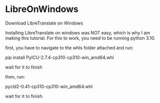 # LibreOnWindows
Download LibreTranslate on Windows

Installing LibreTranslate on windows was NOT easy, which is why I am making this tutorial. For this to work, you need to be running python 3.10.

first, you have to navigate to the whls folder attached and run:

pip install PyICU-2.7.4-cp310-cp310-win_amd64.whl

wait for it to finish

then, run: 

pycld2-0.41-cp310-cp310-win_amd64.whl

wait for it to finish.
